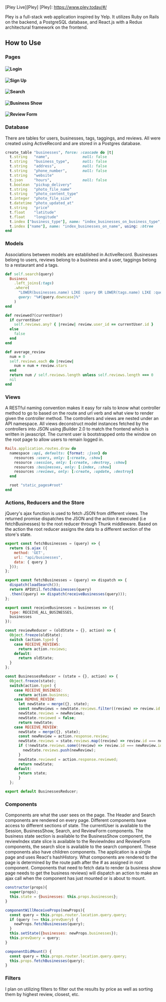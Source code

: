 [Pley Live][Pley]
[Pley]: https://www.pley.today/#/

Pley is a full-stack web application inspired by Yelp.  It utilizes Ruby on Rails on the backend, a PostgreSQL database, and React.js with a Redux architectural framework on the frontend.


## How to Use

### Pages
#### ![Login](./screenshots/login.png)
#### ![Sign Up](./screenshots/signup.png)
#### ![Search](./screenshots/search.png)
#### ![Business Show](./screenshots/business_show.png)
#### ![Review Form](./screenshots/review_form.png)

### Database
There are tables for users, businesses, tags, taggings, and reviews. All were created using ActiveRecord and are stored in a Postgres database.

```Ruby
create_table "businesses", force: :cascade do |t|
  t.string   "name",               null: false
  t.string   "business_type",      null: false
  t.string   "address",            null: false
  t.string   "phone_number",       null: false
  t.string   "website"
  t.json     "hours",              null: false
  t.boolean  "pickup_delivery"
  t.string   "photo_file_name"
  t.string   "photo_content_type"
  t.integer  "photo_file_size"
  t.datetime "photo_updated_at"
  t.string   "price"
  t.float    "latitude"
  t.float    "longitude"
  t.index ["business_type"], name: "index_businesses_on_business_type", using: :btree
  t.index ["name"], name: "index_businesses_on_name", using: :btree
end
```

### Models
Associations between models are established in ActiveRecord. Businesses belong to users, reviews belong to a business and a user, taggings belong to a restaurant and a tags.

```Ruby
def self.search(query)
  Business
    .left_joins(:tags)
    .where(
      "LOWER(businesses.name) LIKE :query OR LOWER(tags.name) LIKE :query",
      query: "%#{query.downcase}%"
    )
end

def reviewed?(currentUser)
  if currentUser
    self.reviews.any? { |review| review.user_id == currentUser.id }
  else
    false
  end
end

def average_review
  num = 0
  self.reviews.each do |review|
    num = num + review.stars
  end
  return num / self.reviews.length unless self.reviews.length === 0
  nil
end
```

### Views
A RESTful naming convention makes it easy for rails to know what controller method to go to based on the route and url verb and what view to render given the controller method. The controllers and views are nested under an API namespace. All views deconstruct model instances fetched by the controllers into JSON using jBuilder 2.0 to match the frontend which is written in javascript. The current user is bootstrapped onto the window on the root page to allow users to remain logged in.

```Ruby
Rails.application.routes.draw do
  namespace :api, defaults: {format: :json} do
    resources :users, only: [:create, :show]
    resource :session, only: [:create, :destroy, :show]
    resources :businesses, only: [:index, :show]
    resources :reviews, only: [:create, :update, :destroy]
  end

  root "static_pages#root"
end
```


### Actions, Reducers and the Store
jQuery's ajax function is used to fetch JSON from different views. The returned promise dispatches the JSON and the action it executed (i.e fetchBusinesses) to the root reducer through Thunk middleware. Based on the action the root reducer assigns the data to a different section of the store's state.

```javascript
export const fetchBusinesses = (query) => {
  return ($.ajax ({
    method: 'GET',
    url: "api/businesses",
    data: { query }
  }));
};
```

```javascript
export const fetchBusinesses = (query) => dispatch => {
  dispatch(loadSearch());
  return APIUtil.fetchBusinesses(query)
  .then((query) => dispatch(receiveBusinesses(query)));
};

export const receiveBusinesses = businesses => ({
  type: RECEIVE_ALL_BUSINESSES,
  businesses
});
```

```javascript
const reviewReducer = (oldState = {}, action) => {
  Object.freeze(oldState);
  switch (action.type) {
    case RECEIVE_REVIEWS:
      return action.reviews;
    default:
      return oldState;
  }
};

const BusinessesReducer = (state = {}, action) => {
  Object.freeze(state);
  switch(action.type) {
    case RECEIVE_BUSINESS:
      return action.business;
    case REMOVE_REVIEW:
      let newState = merge({}, state);
      const newReviews = newState.reviews.filter((review) => review.id !== action.response.review.id);
      newState.reviews = newReviews;
      newState.reviewed = false;
      return newState;
    case RECEIVE_REVIEW:
      newState = merge({}, state);
      const newReview = action.response.review;
      newState.reviews = state.reviews.map((review) => review.id === newReview.id ? newReview : review);
      if (!newState.reviews.some((review) => review.id === newReview.id)){
        newState.reviews.push(newReview);
      }
      newState.reviewed = action.response.reviewed;
      return newState;
    default:
      return state;
      }
  };

export default BusinessesReducer;
```
### Components
Components are what the user sees on the page. The Header and Search components are rendered on every page. Different components have access to different sections of state. The currentUser is available to the Session, BusinessShow, Search, and ReviewForm components. The business state section is available to the BusinessShow component, the reviewIndex state slice is available to the ReviewIndex and ReviewForm components, the search slice is available to the search component. These components also have children components. The application is a single page and uses React's hashHistory. What components are rendered to the page is determined by the route path after the # as assigned in root component. Components that need to fetch data to render (a business show page needs to get the business reviews) will dispatch an action to make an ajax call when the component has just mounted or is about to mount.

```javascript
constructor(props){
  super(props);
  this.state = {businesses: this.props.businesses};
}

componentWillReceiveProps(newProps){
  const query = this.props.router.location.query.query;
  if (query !== this.prevQuery) {
    newProps.fetchBusinesses(query);
  }
  this.setState({businesses: newProps.businesses});
  this.prevQuery = query;
}

componentDidMount() {
  const query = this.props.router.location.query.query;
  this.props.fetchBusinesses(query);
}
```



### Filters

I plan on utilizing filters to filter out the results by price as well as sorting them by highest review, closest, etc.
